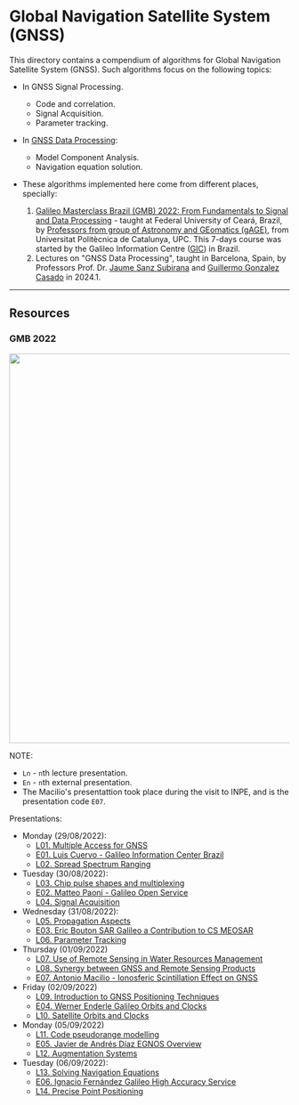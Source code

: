 # Global Navigation Satellite System (GNSS)

This directory contains a compendium of algorithms for Global Navigation Satellite System (GNSS). Such algorithms focus on the following topics:
- In GNSS Signal Processing.
  - Code and correlation.
  - Signal Acquisition.
  - Parameter tracking.
- In [GNSS Data Processing](gnn-data-processing):
  - Model Component Analysis.
  - Navigation equation solution.

- These algorithms implemented here come from different places, specially:
   1. [Galileo Masterclass Brazil (GMB) 2022: ​​​​​​From Fundamentals to Signal and Data Processing][2] - taught at Federal University of Ceará, Brazil, by [Professors from group of Astronomy and GEomatics (gAGE)][1], from Universitat Politècnica de Catalunya, UPC. This 7-days course was started by the Galileo Information Centre ([GIC]) in Brazil.
  2. Lectures on "GNSS Data Processing", taught in Barcelona, Spain, by Professors Prof. Dr. [Jaume Sanz Subirana] and [Guillermo Gonzalez Casado] in 2024.1.

[1]: https://gage.upc.edu/en/personnel/permanent-staff
[2]: https://gage.upc.edu/en/learning-materials/library/gnss-webinars/gic-masterclass-brazil-2022
[GIC]: https://gage.upc.edu/en/projects/gage-upc/gic-brazil
[Jaume Sanz Subirana]: https://gage.upc.edu/en/personnel/permanent-staff/jaume.sanz
[Guillermo Gonzalez Casado]: https://gage.upc.edu/en/personnel/permanent-staff/dr-guillermo-gonzalez-casado

---

## Resources

### GMB 2022

<p align="center">
  <img src="https://github.com/tapyu/courses/assets/22801918/51d0cfdb-badd-4d25-bca3-b41f9ff8216b" height="700pt" />
</p>


NOTE:
- `Ln` - `n`th lecture presentation.
- `En` - `n`th external presentation.
- The Macilio's presentattion took place during the visit to INPE, and is the presentation code `E07`.

Presentations:
- Monday (29/08/2022):
  - [L01. Multiple Access for GNSS](https://www.youtube.com/watch?v=0ZIiCHdp_TM)
  - [E01. Luis Cuervo - Galileo Information Center Brazil](https://www.youtube.com/watch?v=T219oKb-cQE)
  - [L02. Spread Spectrum Ranging](https://www.youtube.com/watch?v=8sHFMIfiLn8)
- Tuesday (30/08/2022):
  - [L03. Chip pulse shapes and multiplexing](https://www.youtube.com/watch?v=nwR4UFRsr6o)
  - [E02. Matteo Paoni - Galileo Open Service](https://www.youtube.com/watch?v=lw_yj98kp40)
  - [L04. Signal Acquisition](https://www.youtube.com/watch?v=EbbIAJiTG7o)
- Wednesday (31/08/2022):
  - [L05. Propagation Aspects](https://www.youtube.com/watch?v=cjethAsFjgU)
  - [E03. Eric Bouton SAR Galileo a Contribution to CS MEOSAR](https://www.youtube.com/watch?v=PLf_iOxKINk)
  - [L06. Parameter Tracking](https://www.youtube.com/watch?v=VzqzUR2ehSQ)
- Thursday (01/09/2022)
  - [L07. Use of Remote Sensing in Water Resources Management](https://www.youtube.com/watch?v=LWxYjfW971o)
  - [L08. Synergy between GNSS and Remote Sensing Products](https://www.youtube.com/watch?v=ui4-17cNIDw)
  - [E07. Antonio Macilio - Ionosferic Scintillation Effect on GNSS](https://www.youtube.com/watch?v=NZngqyOBPUQ)
- Friday (02/09/2022)
  - [L09. Introduction to GNSS Positioning Techniques](https://www.youtube.com/watch?v=_v1SruojROk)
  - [E04. Werner Enderle Galileo Orbits and Clocks](https://www.youtube.com/watch?v=QPskRHeOOj4)
  - [L10. Satellite Orbits and Clocks](https://www.youtube.com/watch?v=T0Is6bkwGSk)
- Monday (05/09/2022)
  - [L11. Code pseudorange modelling](https://www.youtube.com/watch?v=VG4EgPYViB0)
  - [E05. Javier de Andrés Díaz EGNOS Overview](https://www.youtube.com/watch?v=lPNJy_uzU_M)
  - [L12. Augmentation Systems](https://www.youtube.com/watch?v=pYFFfbxO5ko)
- Tuesday (06/09/2022):
  - [L13. Solving Navigation Equations](https://www.youtube.com/watch?v=Nh2gSxoWLLE)
  - [E06. Ignacio Fernández Galileo High Accuracy Service](https://www.youtube.com/watch?v=Q6RFvlMzZJM)
  - [L14. Precise Point Positioning](https://www.youtube.com/watch?v=BF1VBCxtfVw)

